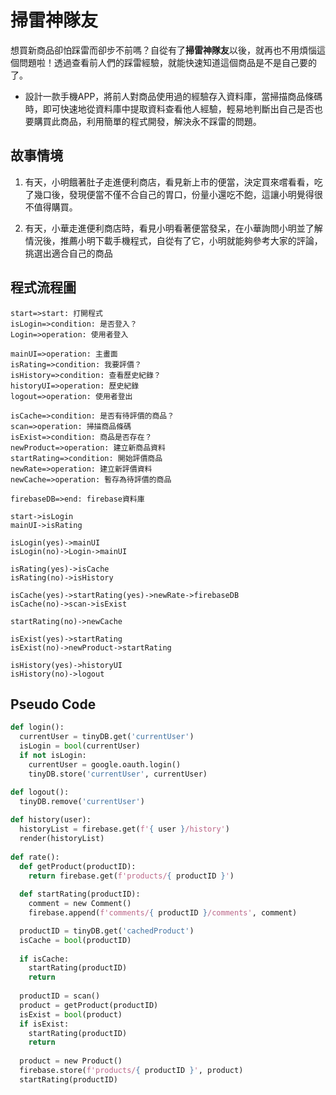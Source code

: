 # 掃雷神隊友

想買新商品卻怕踩雷而卻步不前嗎？自從有了**掃雷神隊友**以後，就再也不用煩惱這個問題啦！透過查看前人們的踩雷經驗，就能快速知道這個商品是不是自己要的了。

- 設計一款手機APP，將前人對商品使用過的經驗存入資料庫，當掃描商品條碼時，即可快速地從資料庫中提取資料查看他人經驗，輕易地判斷出自己是否也要購買此商品，利用簡單的程式開發，解決永不踩雷的問題。

## 故事情境

1. 有天，小明餓著肚子走進便利商店，看見新上市的便當，決定買來嚐看看，吃了幾口後，發現便當不僅不合自己的胃口，份量小還吃不飽，這讓小明覺得很不值得購買。

2. 有天，小華走進便利商店時，看見小明看著便當發呆，在小華詢問小明並了解情況後，推薦小明下載手機程式，自從有了它，小明就能夠參考大家的評論，挑選出適合自己的商品

## 程式流程圖

```flow
start=>start: 打開程式
isLogin=>condition: 是否登入？
Login=>operation: 使用者登入

mainUI=>operation: 主畫面
isRating=>condition: 我要評價？
isHistory=>condition: 查看歷史紀錄？
historyUI=>operation: 歷史紀錄
logout=>operation: 使用者登出

isCache=>condition: 是否有待評價的商品？
scan=>operation: 掃描商品條碼
isExist=>condition: 商品是否存在？
newProduct=>operation: 建立新商品資料
startRating=>condition: 開始評價商品
newRate=>operation: 建立新評價資料
newCache=>operation: 暫存為待評價的商品

firebaseDB=>end: firebase資料庫

start->isLogin
mainUI->isRating

isLogin(yes)->mainUI
isLogin(no)->Login->mainUI

isRating(yes)->isCache
isRating(no)->isHistory

isCache(yes)->startRating(yes)->newRate->firebaseDB
isCache(no)->scan->isExist

startRating(no)->newCache

isExist(yes)->startRating
isExist(no)->newProduct->startRating

isHistory(yes)->historyUI
isHistory(no)->logout
```



## Pseudo Code

```python
def login():
  currentUser = tinyDB.get('currentUser')
  isLogin = bool(currentUser)
  if not isLogin:
    currentUser = google.oauth.login()
    tinyDB.store('currentUser', currentUser)

def logout():
  tinyDB.remove('currentUser')
  
def history(user):
  historyList = firebase.get(f'{ user }/history')
  render(historyList)
  
def rate():
  def getProduct(productID):
    return firebase.get(f'products/{ productID }')
  
  def startRating(productID):
    comment = new Comment()
    firebase.append(f'comments/{ productID }/comments', comment)

  productID = tinyDB.get('cachedProduct')
  isCache = bool(productID)
  
  if isCache:
    startRating(productID)
    return
  
  productID = scan()
  product = getProduct(productID)
  isExist = bool(product)
  if isExist:
    startRating(productID)
    return
 	
  product = new Product()
  firebase.store(f'products/{ productID }', product)
  startRating(productID)

```

